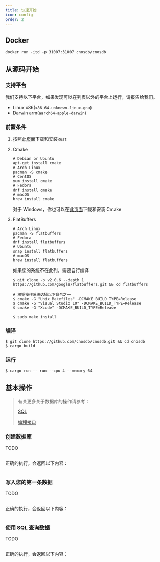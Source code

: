 ```yaml
---
title: 快速开始
icon: config
order: 2
---
```


## Docker

```shell
docker run -itd -p 31007:31007 cnosdb/cnosdb
```

## **从源码开始**

### **支持平台**

我们支持以下平台，如果发现可以在列表以外的平台上运行，请报告给我们。

- Linux x86(`x86_64-unknown-linux-gnu`)
- Darwin arm(`aarch64-apple-darwin`)

### **前置条件**

1. 按照[此页面](https://www.rust-lang.org/learn/get-started)下载和安装`Rust`
2. Cmake
   ```shell
   # Debian or Ubuntu
   apt-get install cmake
   # Arch Linux
   pacman -S cmake
   # CentOS
   yum install cmake
   # Fedora
   dnf install cmake
   # macOS
   brew install cmake
   ```
   对于 Windows，你也可以在[此页面](https://cmake.org/download/)下载和安装 Cmake
3. FlatBuffers

   ```shell
   # Arch Linux
   pacman -S flatbuffers
   # Fedora
   dnf install flatbuffers
   # Ubuntu
   snap install flatbuffers
   # macOS
   brew install flatbuffers
   ```

   如果您的系统不在此列，需要自行编译

   ```shell
   $ git clone -b v2.0.6 --depth 1 https://github.com/google/flatbuffers.git && cd flatbuffers

   # 根据操作系统选择以下命令之一
   $ cmake -G "Unix Makefiles" -DCMAKE_BUILD_TYPE=Release
   $ cmake -G "Visual Studio 10" -DCMAKE_BUILD_TYPE=Release
   $ cmake -G "Xcode" -DCMAKE_BUILD_TYPE=Release

   $ sudo make install
   ```

### **编译**

```shell
$ git clone https://github.com/cnosdb/cnosdb.git && cd cnosdb
$ cargo build
```

### **运行**

```shell
$ cargo run -- run --cpu 4 --memory 64
```

## 基本操作

> 有关更多关于数据库的操作请参考：
>
> [SQL](reference/sql.md)
>
> [编程接口](reference/api.md)

### 创建数据库

TODO

```

```

正确的执行，会返回以下内容：

```

```

### 写入您的第一条数据

TODO

```

```

正确的执行，会返回以下内容：

```

```

### 使用 SQL 查询数据

TODO

```

```

正确的执行，会返回以下内容：

```

```
